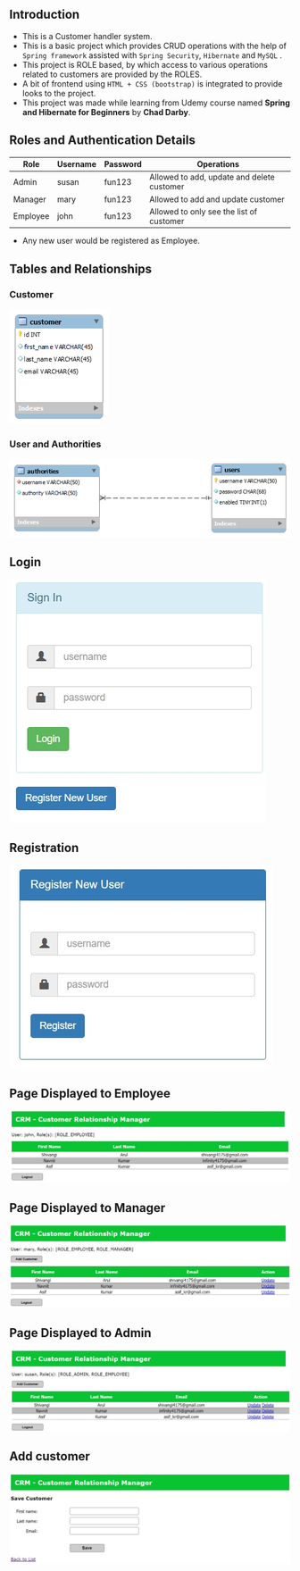 ## Introduction
- This is a Customer handler system. 
- This is a basic project which provides CRUD operations with the help of `Spring framework` assisted with `Spring Security`, `Hibernate` and `MySQL` . 
- This project is ROLE based, by which access to various operations related to customers are provided by the ROLES. 
- A bit of frontend using `HTML + CSS (bootstrap)` is integrated to provide looks to the project. 
- This project was made while learning from Udemy course named **Spring and Hibernate for Beginners** by **Chad Darby**. 

## Roles and Authentication Details  

| Role | Username | Password | Operations |
|------|----------|----------|------------|
| Admin| susan    | fun123 | Allowed to add, update and delete customer |
| Manager| mary | fun123| Allowed to add and update customer |
| Employee | john | fun123| Allowed to only see the list of customer |

- Any new user would be registered as Employee. 

## Tables and Relationships 
### Customer
![](./Images/customer_table.png)

### User and Authorities
![](./Images/spring_authentication_schema.png)

## Login 
![](./Images/loginPage.jpg)

## Registration
![](./Images/register_new_employee.jpg)

## Page Displayed to Employee 
![](./Images/role_employee.jpg)

## Page Displayed to Manager
![](./Images/role_manager.jpg)

## Page Displayed to Admin 
![](./Images/role_admin.jpg)

## Add customer 
![](./Images/create_customer.jpg)


